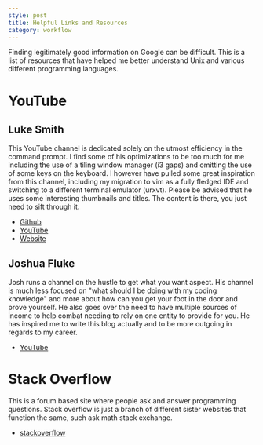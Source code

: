 ```yaml
---
style: post
title: Helpful Links and Resources
category: workflow
---
```


Finding legitimately good information on Google can be difficult. This is a list of resources that have helped me better understand Unix and various different programming languages.

# YouTube

## Luke Smith

This YouTube channel is dedicated solely on the utmost efficiency in the command prompt. I find some of his optimizations to be too much for me including the use of a tiling window manager (i3 gaps) and omitting the use of some keys on the keyboard. I however have pulled some great inspiration from this channel, including my migration to vim as a fully fledged IDE and switching to a different terminal emulator (urxvt). Please be advised that he uses some interesting thumbnails and titles. The content is there, you just need to sift through it.

- [Github](https://github.com/LukeSmithxyz)
- [YouTube](https://www.youtube.com/channel/UC2eYFnH61tmytImy1mTYvhA)
- [Website](http://lukesmith.xyz)

## Joshua Fluke

Josh runs a channel on the hustle to get what you want aspect. His channel is much less focused on "what should I be doing with my coding knowledge" and more about how can you get your foot in the door and prove yourself. He also goes over the need to have multiple sources of income to help combat needing to rely on one entity to provide for you. He has inspired me to write this blog actually and to be more outgoing in regards to my career.

- [YouTube](https://www.youtube.com/channel/UC-91UA-Xy2Cvb98deRXuggA)

# Stack Overflow

This is a forum based site where people ask and answer programming questions. Stack overflow is just a branch of different sister websites that function the same, such ask math stack exchange.

- [stackoverflow](https://stackoverflow.com/)


